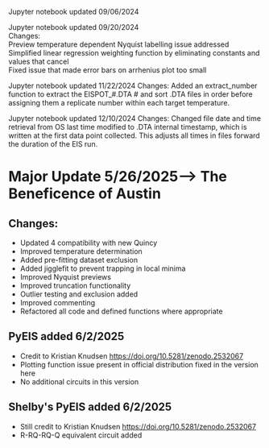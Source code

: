 Jupyter notebook updated 09/06/2024

Jupyter notebook updated 09/20/2024  
Changes:  
Preview temperature dependent Nyquist labelling issue addressed  
Simplified linear regression weighting function by eliminating constants and values that cancel  
Fixed issue that made error bars on arrhenius plot too small  

Jupyter notebook updated 11/22/2024
Changes:
Added an extract_number function to extract the EISPOT_#.DTA # and sort .DTA files in order before assigning them a replicate number within each target temperature.

Jupyter notebook updated 12/10/2024
Changes:
Changed file date and time retrieval from OS last time modified to .DTA internal timestamp, which is written at the first data point collected. This adjusts all times in files forward the duration of the EIS run.

# Major Update 5/26/2025--> The Beneficence of Austin
## Changes:
- Updated 4 compatibility with new Quincy
- Improved temperature determination
- Added pre-fitting dataset exclusion
- Added jigglefit to prevent trapping in local minima
- Improved Nyquist previews
- Improved truncation functionality
- Outlier testing and exclusion added
- Improved commenting
- Refactored all code and defined functions where appropriate

## PyEIS added 6/2/2025
- Credit to Kristian Knudsen https://doi.org/10.5281/zenodo.2532067
- Plotting function issue present in official distribution fixed in the version here
- No additional circuits in this version

## Shelby's PyEIS added 6/2/2025
- Still credit to Kristian Knudsen https://doi.org/10.5281/zenodo.2532067
- R-RQ-RQ-Q equivalent circuit added
